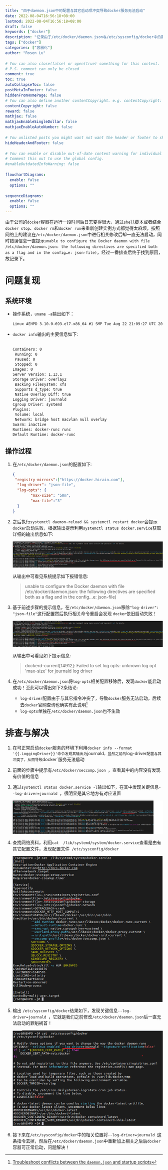 ```yaml
---
title: "由于daemon.json中的配置与其它启动项冲突导致docker服务无法启动"
date: 2022-08-04T16:56:18+08:00
lastmod: 2022-08-04T16:56:18+08:00
draft: false
keywords: ["docker"]
description: "记录由于/etc/docker/daemon.json与/etc/sysconfig/docker中的配置冲突导致docker服务无法启动的解决原因"
tags: ["docker"]
categories: ["容器化"]
author: "Rosen Lu"

# You can also close(false) or open(true) something for this content.
# P.S. comment can only be closed
comment: true
toc: true
autoCollapseToc: false
postMetaInFooter: false
hiddenFromHomePage: false
# You can also define another contentCopyright. e.g. contentCopyright: "This is another copyright."
contentCopyright: false
reward: false
mathjax: false
mathjaxEnableSingleDollar: false
mathjaxEnableAutoNumber: false

# You unlisted posts you might want not want the header or footer to show
hideHeaderAndFooter: false

# You can enable or disable out-of-date content warning for individual post.
# Comment this out to use the global config.
#enableOutdatedInfoWarning: false

flowchartDiagrams:
  enable: false
  options: ""

sequenceDiagrams: 
  enable: false
  options: ""
---
```


由于公司的`docker`容器在运行一段时间后日志变得很大，通过`shell`脚本或者结合`docker stop`、`docker rm`和`docker run`来重新创建实例方式都觉得太麻烦，按照网络上的建议在`/etc/docker/daemon.json`中进行相关修改后却一直无法启动，同时错误信息一直提示`unable to configure the Docker daemon with file /etc/docker/daemon.json: the following directives are specified both as a flag and in the config…e: json-file)`，经过一番排查后终于找到原因，故记录下。

<!--more-->

# 问题复现

## 系统环境

* 操作系统，`uname -a`输出如下：

  ```tex
  Linux AEHPD 3.10.0-693.el7.x86_64 #1 SMP Tue Aug 22 21:09:27 UTC 2017 x86_64 x86_64 x86_64 GNU/Linux
  ```

* `docker info`输出的主要信息如下:

  ```
  
  Containers: 0
   Running: 0
   Paused: 0
   Stopped: 0
  Images: 0
  Server Version: 1.13.1
  Storage Driver: overlay2
   Backing Filesystem: xfs
   Supports d_type: true
   Native Overlay Diff: true
  Logging Driver: journald
  Cgroup Driver: systemd
  Plugins:
   Volume: local
   Network: bridge host macvlan null overlay
  Swarm: inactive
  Runtimes: docker-runc runc
  Default Runtime: docker-runc
  ```

## 操作过程

1. 在`/etc/docker/daemon.json`的配置如下:

   ```json
   {
    "registry-mirrors":["https://docker.hirain.com"],
     "log-driver": "json-file",
     "log-opts": {
           "max-size": "50m",
           "max-file":"3"
     }
   }
   ```

2. 之后执行`systemctl daemon-reload && systemctl restart docker`会提示`docker`启动失败，根据输出提示利用`systemctl status docker.service`获取详细的输出信息如下:

   ![docker启动失败](/blog_img/docker/can-not-set-log-driver-and-log-opts-in-docker-daemon-json/docker-start-failed-when-add-json-config.png "docker启动失败") 

   从输出中可看见系统提示如下报错信息:

   >  unable to configure the Docker daemon with file /etc/docker/daemon.json: the following directives are specified both as a flag and in the config...e: json-file)

3. 基于前述步骤的提示信息，在`/etc/docker/daemon.json`移除`"log-driver": "json-file"`这行配置然后执行相关命令重启会发现 `docker`依旧启动失败！

   ![docker再次启动失败](/blog_img/docker/can-not-set-log-driver-and-log-opts-in-docker-daemon-json/docker-start-failed-when-add-json-config.png "docker再次启动失败") 

   从输出中可看见如下提示信息:

   > dockerd-current[14912]: Failed to set log opts: unknown log opt 'max-size' for journald log driver

4. 在`/etc/docker/daemon.json`将`log-opts`相关配置移除后，发现`docker`能启动成功！至此可以得出如下2条结论:

   * `log-driver`配置由于与其它指令冲突了，导致`docker`服务无法启动，后续去`docker`官网查询也确实有此说明[^1]
   * `log-opts`单独在`/etc/docker/daemon.json`也不生效

#  排查与解决

1. 在可正常启动`docker`服务的环境下利用`docker info --format '{{.LoggingDriver}}'命令发现其输出为`journald`，显然之前的`log-driver`配置与其冲突了，从而导致`docker`服务无法启动 

2. 前面的步骤中提示有`/etc/docker/seccomp.json `，查看其中的内容没有发现有价值的信息

3. 通过`systemctl status docker.service -l`输出如下，在其中发现关键信息`--log-driver=journald `，很明显是其它地方有对应设置

   ![docker服务详细日志输出](/blog_img/docker/can-not-set-log-driver-and-log-opts-in-docker-daemon-json/docker-service-detail-output.png "服务详细日志输出")  

4. 查找网络资料，利用`cat  /lib/systemd/system/docker.service`查看是由有其它配置文件，发现配置文件` /etc/sysconfig/docker`

   ![docker服务配置信息输出](/blog_img/docker/can-not-set-log-driver-and-log-opts-in-docker-daemon-json/docker-service-config-output.png "docker服务配置信息输出")  

5. 输出 `/etc/sysconfig/docker`结果如下，发现关键信息`--log-driver=journald `，它就是我们之前修改`/etc/docker/daemon.json`后一直无法启动的罪魁祸首！

   ![/etc/sysconfig/docker配置输出](/blog_img/docker/can-not-set-log-driver-and-log-opts-in-docker-daemon-json/docker-sysconfig-output.png "/etc/sysconfig/docker配置输出")

6. 接下来在`/etc/sysconfig/docker`中的相关位置将`--log-driver=journald `这条指令去掉，然后在`/etc/docker/daemon.json`中重新加上相关之后后`docker`容器可正常启动，问题解决！

[^1]: [Troubleshoot conflicts between the `daemon.json` and startup scripts](https://docs.docker.com/config/daemon/#troubleshoot-conflicts-between-the-daemonjson-and-startup-scripts)

